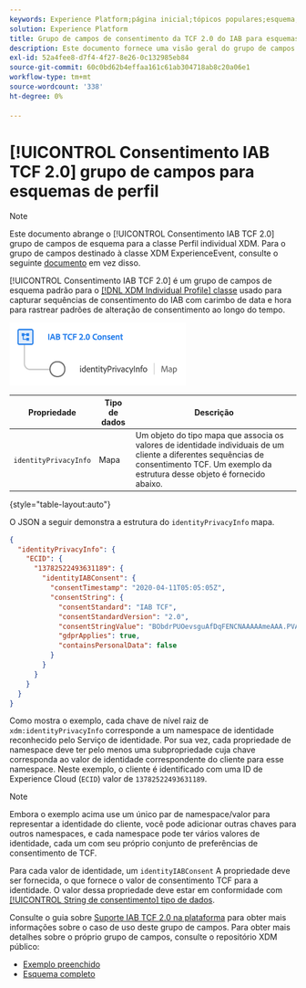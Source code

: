 ```yaml
---
keywords: Experience Platform;página inicial;tópicos populares;esquema;Esquema;XDM;perfil individual;campos;esquemas;Esquemas;Design de esquema;grupo de campos;grupo de campos;iab;tcf;consentimento;
solution: Experience Platform
title: Grupo de campos de consentimento da TCF 2.0 do IAB para esquemas de perfil
description: Este documento fornece uma visão geral do grupo de campos de esquema de Consentimento da TCF 2.0 do IAB para a classe Perfil individual XDM.
exl-id: 52a4fee8-d7f4-4f27-8e26-0c132985eb84
source-git-commit: 60c0bd62b4effaa161c61ab304718ab8c20a06e1
workflow-type: tm+mt
source-wordcount: '338'
ht-degree: 0%

---
```


# [!UICONTROL Consentimento IAB TCF 2.0] grupo de campos para esquemas de perfil

>[!NOTE]
>
>Este documento abrange o [!UICONTROL Consentimento IAB TCF 2.0] grupo de campos de esquema para a classe Perfil individual XDM. Para o grupo de campos destinado à classe XDM ExperienceEvent, consulte o seguinte [documento](../event/iab.md) em vez disso.

[!UICONTROL Consentimento IAB TCF 2.0] é um grupo de campos de esquema padrão para o [[!DNL XDM Individual Profile] classe](../../classes/individual-profile.md) usado para capturar sequências de consentimento do IAB com carimbo de data e hora para rastrear padrões de alteração de consentimento ao longo do tempo.

![](../../images/field-groups/iab-profile.png)

| Propriedade | Tipo de dados | Descrição |
| --- | --- | --- |
| `identityPrivacyInfo` | Mapa | Um objeto do tipo mapa que associa os valores de identidade individuais de um cliente a diferentes sequências de consentimento TCF. Um exemplo da estrutura desse objeto é fornecido abaixo. |

{style="table-layout:auto"}

O JSON a seguir demonstra a estrutura do `identityPrivacyInfo` mapa.

```json
{
  "identityPrivacyInfo": {
    "ECID": {
      "13782522493631189": {
        "identityIABConsent": {
          "consentTimestamp": "2020-04-11T05:05:05Z",
          "consentString": {
            "consentStandard": "IAB TCF",
            "consentStandardVersion": "2.0",
            "consentStringValue": "BObdrPUOevsguAfDqFENCNAAAAAmeAAA.PVAfDObdrA.DqFENCAmeAENCDA",
            "gdprApplies": true,
            "containsPersonalData": false
          }
        }
      }
    }
  }
}
```

Como mostra o exemplo, cada chave de nível raiz de `xdm:identityPrivacyInfo` corresponde a um namespace de identidade reconhecido pelo Serviço de identidade. Por sua vez, cada propriedade de namespace deve ter pelo menos uma subpropriedade cuja chave corresponda ao valor de identidade correspondente do cliente para esse namespace. Neste exemplo, o cliente é identificado com uma ID de Experience Cloud (`ECID`) valor de `13782522493631189`.

>[!NOTE]
>
>Embora o exemplo acima use um único par de namespace/valor para representar a identidade do cliente, você pode adicionar outras chaves para outros namespaces, e cada namespace pode ter vários valores de identidade, cada um com seu próprio conjunto de preferências de consentimento de TCF.

Para cada valor de identidade, um `identityIABConsent` A propriedade deve ser fornecida, o que fornece o valor de consentimento TCF para a identidade. O valor dessa propriedade deve estar em conformidade com [[!UICONTROL String de consentimento] tipo de dados](../../data-types/consent-string.md).

Consulte o guia sobre [Suporte IAB TCF 2.0 na plataforma](../../../landing/governance-privacy-security/consent/iab/overview.md) para obter mais informações sobre o caso de uso deste grupo de campos. Para obter mais detalhes sobre o próprio grupo de campos, consulte o repositório XDM público:

* [Exemplo preenchido](https://github.com/adobe/xdm/blob/master/components/fieldgroups/profile/profile-privacy.example.1.json)
* [Esquema completo](https://github.com/adobe/xdm/blob/master/components/fieldgroups/profile/profile-privacy.schema.json)
